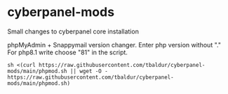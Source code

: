 # cyberpanel-mods
Small changes to cyberpanel core installation

phpMyAdmin + Snappymail version changer. Enter php version without "."
For php8.1 write choose "81" in the script.
```
sh <(curl https://raw.githubusercontent.com/tbaldur/cyberpanel-mods/main/phpmod.sh || wget -O - https://raw.githubusercontent.com/tbaldur/cyberpanel-mods/main/phpmod.sh)
```
